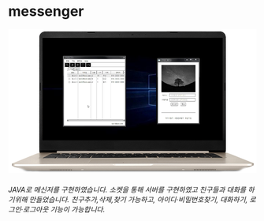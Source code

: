 # messenger
![Alt text](/img/messenger.png)
###### JAVA로 메신저를 구현하였습니다. 소켓을 통해 서버를 구현하였고 친구들과 대화를 하기위해 만들었습니다. 친구추가,삭제,찾기 가능하고, 아이디·비밀번호찾기, 대화하기, 로그인·로그아웃 기능이 가능합니다.
